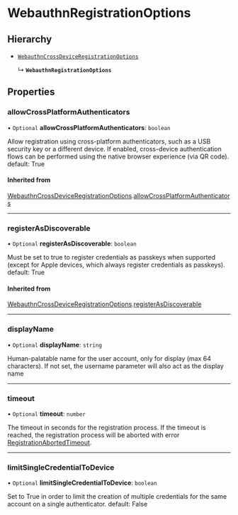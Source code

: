 
# WebauthnRegistrationOptions


## Hierarchy

- [`WebauthnCrossDeviceRegistrationOptions`](WebauthnCrossDeviceRegistrationOptions.md)

  ↳ **`WebauthnRegistrationOptions`**

## Properties

### allowCrossPlatformAuthenticators

• `Optional` **allowCrossPlatformAuthenticators**: `boolean`

Allow registration using cross-platform authenticators, such as a USB security key or a different device. If enabled, cross-device authentication flows can be performed using the native browser experience (via QR code). default: True

#### Inherited from

[WebauthnCrossDeviceRegistrationOptions](WebauthnCrossDeviceRegistrationOptions.md).[allowCrossPlatformAuthenticators](WebauthnCrossDeviceRegistrationOptions.md#allowcrossplatformauthenticators)

___

### registerAsDiscoverable

• `Optional` **registerAsDiscoverable**: `boolean`

Must be set to true to register credentials as passkeys when supported (except for Apple devices, which always register credentials as passkeys). default: True

#### Inherited from

[WebauthnCrossDeviceRegistrationOptions](WebauthnCrossDeviceRegistrationOptions.md).[registerAsDiscoverable](WebauthnCrossDeviceRegistrationOptions.md#registerasdiscoverable)

___

### displayName

• `Optional` **displayName**: `string`

Human-palatable name for the user account, only for display (max 64 characters). If not set, the username parameter will also act as the display name

___

### timeout

• `Optional` **timeout**: `number`

The timeout in seconds for the registration process. If the timeout is reached, the registration process will be aborted with error [RegistrationAbortedTimeout](../enums/ErrorCode.md#registrationabortedtimeout).

___

### limitSingleCredentialToDevice

• `Optional` **limitSingleCredentialToDevice**: `boolean`

Set to True in order to limit the creation of multiple credentials for the same account on a single authenticator. default: False
